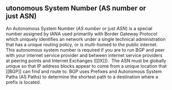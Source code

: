 ## utonomous System Number (AS number or just ASN)
An Autonomous System Number (_AS number_ or just _ASN_) is a special number assigned by IANA used primarilly with Border Gateway Protocol which uniquely identifies an network under a single technical administration that has a unique routing policy, or is multi-homed to the public internet. This autonomous system number is required if you are to run BGP and peer with your internet service provider and between internet service providers at peering points and Internet Exchanges ([[IX]]).  The ASN must be globally unique so that IP address blocks appear to come from a unique location that [[BGP]] can find and route to. BGP uses Prefixes and Autonomous System Paths (AS Paths) to determine the shortest path to a destination where a prefix is located.